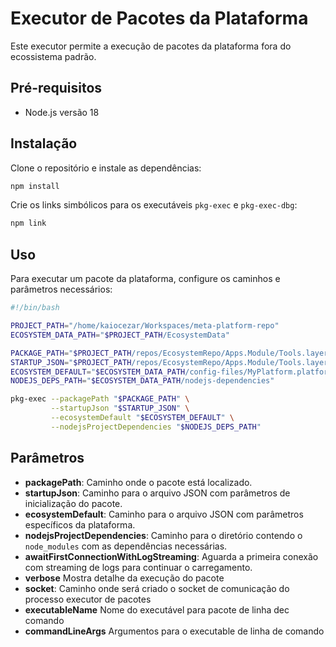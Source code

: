 # Executor de Pacotes da Plataforma

Este executor permite a execução de pacotes da plataforma fora do ecossistema padrão.

## Pré-requisitos
- Node.js versão 18

## Instalação

Clone o repositório e instale as dependências:

```bash
npm install
```

Crie os links simbólicos para os executáveis `pkg-exec` e `pkg-exec-dbg`:

```bash
npm link
```

## Uso

Para executar um pacote da plataforma, configure os caminhos e parâmetros necessários:

```bash
#!/bin/bash

PROJECT_PATH="/home/kaiocezar/Workspaces/meta-platform-repo"
ECOSYSTEM_DATA_PATH="$PROJECT_PATH/EcosystemData"

PACKAGE_PATH="$PROJECT_PATH/repos/EcosystemRepo/Apps.Module/Tools.layer/APIDesigner.group/api-designer.webapp"
STARTUP_JSON="$PROJECT_PATH/repos/EcosystemRepo/Apps.Module/Tools.layer/APIDesigner.group/api-designer.webapp/metadata/startup-params.json"
ECOSYSTEM_DEFAULT="$ECOSYSTEM_DATA_PATH/config-files/MyPlatform.platform-params.json"
NODEJS_DEPS_PATH="$ECOSYSTEM_DATA_PATH/nodejs-dependencies"

pkg-exec --packagePath "$PACKAGE_PATH" \
         --startupJson "$STARTUP_JSON" \
         --ecosystemDefault "$ECOSYSTEM_DEFAULT" \
         --nodejsProjectDependencies "$NODEJS_DEPS_PATH"
```

## Parâmetros

- **packagePath**: Caminho onde o pacote está localizado.
- **startupJson**: Caminho para o arquivo JSON com parâmetros de inicialização do pacote.
- **ecosystemDefault**: Caminho para o arquivo JSON com parâmetros específicos da plataforma.
- **nodejsProjectDependencies**: Caminho para o diretório contendo o `node_modules` com as dependências necessárias.
- **awaitFirstConnectionWithLogStreaming**: Aguarda a primeira conexão com streaming de logs para continuar o carregamento.
- **verbose** Mostra detalhe da execução do pacote
- **socket**: Caminho onde será criado o socket de comunicação do processo executor de pacotes
- **executableName** Nome do executável para pacote de linha dec comando
- **commandLineArgs** Argumentos para o executable de linha de comando